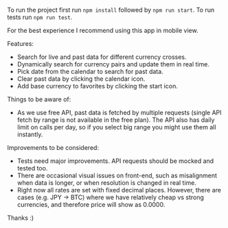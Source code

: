 To run the project first run `npm install` followed by `npm run start`.
To run tests run `npm run test`.

For the best experience I recommend using this app in mobile view.

Features:

- Search for live and past data for different currency crosses.
- Dynamically search for currency pairs and update them in real time.
- Pick date from the calendar to search for past data.
- Clear past data by clicking the calendar icon.
- Add base currency to favorites by clicking the start icon.

Things to be aware of:

- As we use free API, past data is fetched by multiple requests (single API fetch by range is not available in the free plan). The API also has daily limit on calls per day, so if you select big range you might use them all instantly.

Improvements to be considered:

- Tests need major improvements. API requests should be mocked and tested too.
- There are occasional visual issues on front-end, such as misalignment when data is longer, or when resolution is changed in real time.
- Right now all rates are set with fixed decimal places. However, there are cases (e.g. JPY -> BTC) where we have relatively cheap vs strong currencies, and therefore price will show as 0.0000.

Thanks :)
